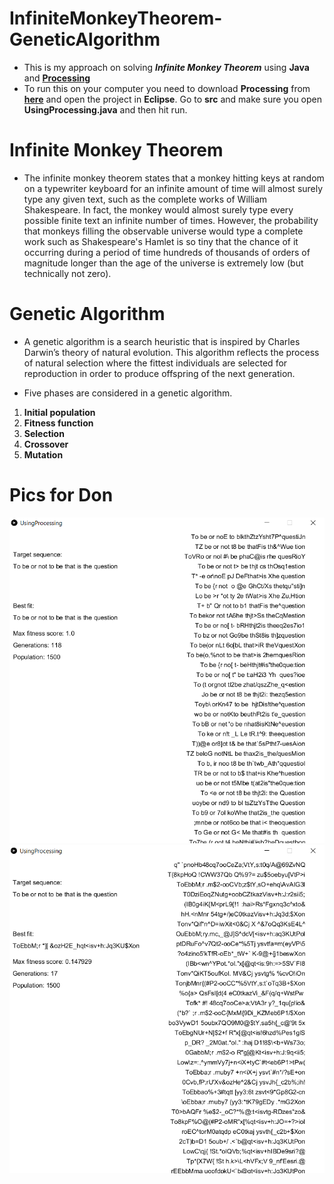 # InfiniteMonkeyTheorem-GeneticAlgorithm
- This is my approach on solving ***Infinite Monkey Theorem*** using **Java** and **[Processing](https://processing.org/)**
- To run this on your computer you need to download **Processing** from **[here](https://processing.org/download/)** and open the project in **Eclipse**. Go to **src** and make sure you open **UsingProcessing.java** and then hit run.

# Infinite Monkey Theorem
- The infinite monkey theorem states that a monkey hitting keys at random on a typewriter keyboard for an infinite amount of time will almost surely type any given text, such as the complete works of William Shakespeare. In fact, the monkey would almost surely type every possible finite text an infinite number of times. However, the probability that monkeys filling the observable universe would type a complete work such as Shakespeare's Hamlet is so tiny that the chance of it occurring during a period of time hundreds of thousands of orders of magnitude longer than the age of the universe is extremely low (but technically not zero).
     
# Genetic Algorithm
- A genetic algorithm is a search heuristic that is inspired by Charles Darwin’s theory of natural evolution. This algorithm reflects the process of natural selection where the fittest individuals are selected for reproduction in order to produce offspring of the next generation.

- Five phases are considered in a genetic algorithm.
1. **Initial population**
2. **Fitness function**
3. **Selection**
4. **Crossover**
5. **Mutation**

# Pics for Don

![alt text](/Pictures/pic_for_don1.png) ![alt text](/Pictures/pic_for_don2.png) 

